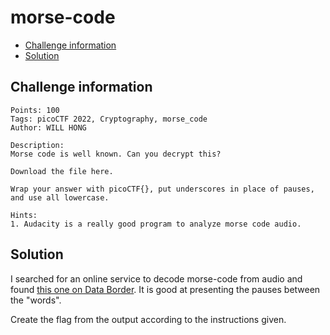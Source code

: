 # morse-code

- [Challenge information](morse-code.md#challenge-information)
- [Solution](morse-code.md#solution)

## Challenge information
```
Points: 100
Tags: picoCTF 2022, Cryptography, morse_code
Author: WILL HONG
 
Description:
Morse code is well known. Can you decrypt this?
 
Download the file here.

Wrap your answer with picoCTF{}, put underscores in place of pauses, and use all lowercase.

Hints:
1. Audacity is a really good program to analyze morse code audio.
```

## Solution

I searched for an online service to decode morse-code from audio and found [this one on Data Border](https://databorder.com/transfer/morse-sound-receiver/). It is good at presenting the pauses between the "words".

Create the flag from the output according to the instructions given.
